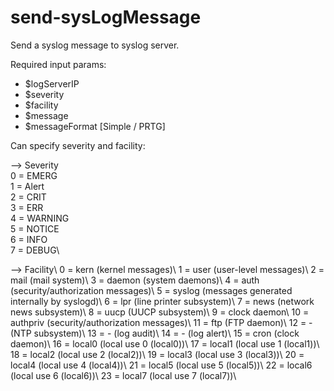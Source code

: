 # send-sysLogMessage

Send a syslog message to syslog server.

Required input params: 
- $logServerIP 
- $severity 
- $facility 
- $message 
- $messageFormat [Simple / PRTG] 

Can specify severity and facility: 

--> Severity\
0 = EMERG\
1 = Alert\
2 = CRIT\
3 = ERR\
4 = WARNING\
5 = NOTICE\
6 = INFO\
7 = DEBUG\ 

--> Facility\ 
0 = kern (kernel messages)\ 
1 = user (user-level messages)\ 
2 = mail (mail system)\ 
3 = daemon (system daemons)\ 
4 = auth (security/authorization messages)\ 
5 = syslog (messages generated internally by syslogd)\ 
6 = lpr (line printer subsystem)\ 
7 = news (network news subsystem)\ 
8 = uucp (UUCP subsystem)\ 
9 = clock daemon\ 
10 = authpriv (security/authorization messages)\ 
11 = ftp (FTP daemon)\ 
12 = - (NTP subsystem)\ 
13 = - (log audit)\ 
14 = - (log alert)\ 
15 = cron (clock daemon)\ 
16 = local0 (local use 0 (local0))\ 
17 = local1 (local use 1 (local1))\ 
18 = local2 (local use 2 (local2))\ 
19 = local3 (local use 3 (local3))\ 
20 = local4 (local use 4 (local4))\ 
21 = local5 (local use 5 (local5))\ 
22 = local6 (local use 6 (local6))\ 
23 = local7 (local use 7 (local7))\ 